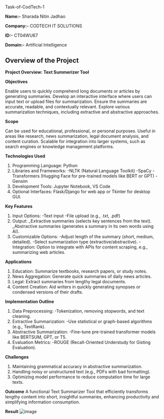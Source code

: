# 
Task-of-CodTech-1

**Name:-** Sharada Nitin Jadhao

**Company:-** CODTECH IT SOLUTIONS 

**ID:-** CT04WU67

**Domain:-** Artificial Intelligence 


## Overview of the Project
**Project Overview: Text Summerizer Tool**

**Objectives**

Enable users to quickly comprehend long documents or articles by generating summaries.
Develop an interactive interface where users can input text or upload files for summarization.
Ensure the summaries are accurate, readable, and contextually relevant.
Explore various summarization techniques, including extractive and abstractive approaches.

**Scope**

Can be used for educational, professional, or personal purposes.
Useful in areas like research, news summarization, legal document analysis, and content curation.
Scalable for integration into larger systems, such as search engines or knowledge management platforms.

**Technologies Used**
1) Programming Language: Python
2) Libraries and Frameworks:
-NLTK (Natural Language Toolkit)
-SpaCy
-Transformers (Hugging Face for pre-trained models like BERT or GPT)
-Gensim
3) Development Tools: Jupyter Notebook, VS Code
4) Optional Interfaces: Flask/Django for web app or Tkinter for desktop GUI.

**Key Features**
1) Input Options:
-Text input
-File upload (e.g., .txt, .pdf)
2) Output:
_Extractive summaries (selects key sentences from the text).
_Abstractive summaries (generates a summary in its own words using AI).
3) Customizable Options:
-Adjust length of the summary (short, medium, detailed).
-Select summarization type (extractive/abstractive).
-Integration: Option to integrate with APIs for content scraping, e.g., summarizing web articles.

**Applications**
1) Education: Summarize textbooks, research papers, or study notes.
2) News Aggregation: Generate quick summaries of daily news articles.
3) Legal: Extract summaries from lengthy legal documents.
4) Content Creation: Aid writers in quickly generating synopses or condensed versions of their drafts.

**Implementation Outline**
1) Data Preprocessing:
-Tokenization, removing stopwords, and text cleaning.
2) Extractive Summarization:
-Use statistical or graph-based algorithms (e.g., TextRank).
3) Abstractive Summarization:
-Fine-tune pre-trained transformer models like BERTSUM, GPT, or T5.
4) Evaluation Metrics:
-ROUGE (Recall-Oriented Understudy for Gisting Evaluation).

**Challenges**
1) Maintaining grammatical accuracy in abstractive summarization.
2) Handling noisy or unstructured text (e.g., PDFs with bad formatting).
3) Optimizing model performance to reduce computation time for large texts.

**Outcome**
A functional Text Summarizer Tool that efficiently transforms lengthy content into short, insightful summaries, enhancing productivity and simplifying information consumption.

**Result**
![image](https://github.com/user-attachments/assets/3bc6ecea-716d-4a4e-86b7-1029b110c780)

